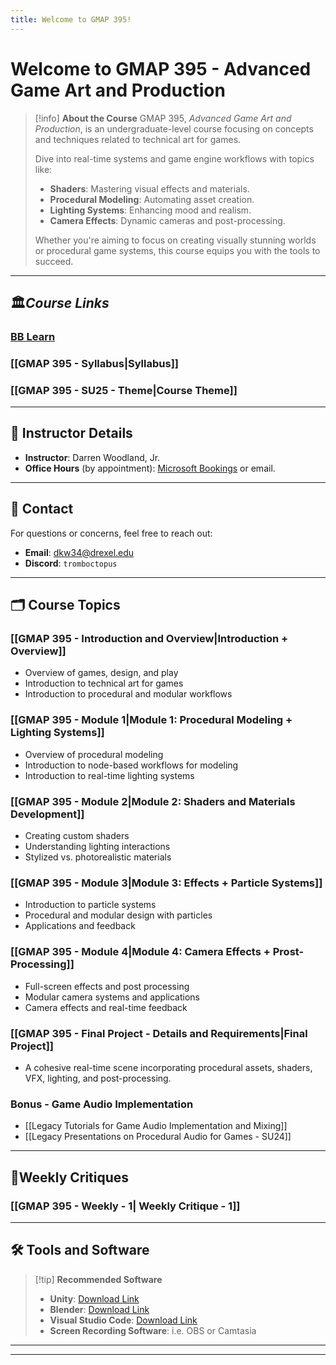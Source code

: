 ```yaml
---
title: Welcome to GMAP 395!
---
```

# Welcome to GMAP 395 - Advanced Game Art and Production

> [!info] **About the Course**
> GMAP 395, *Advanced Game Art and Production*, is an undergraduate-level course focusing on concepts and techniques related to technical art for games. 
> 
> Dive into real-time systems and game engine workflows with topics like:
> - **Shaders**: Mastering visual effects and materials.
> - **Procedural Modeling**: Automating asset creation.
> - **Lighting Systems**: Enhancing mood and realism.
> - **Camera Effects**: Dynamic cameras and post-processing.
>  
> Whether you're aiming to focus on creating visually stunning worlds or procedural game systems, this course equips you with the tools to succeed.

---
## 🏛️***Course Links***
### [BB Learn](https://learn.dcollege.net/ultra/courses/_384869_1/cl/outline)
### [[GMAP 395 - Syllabus|Syllabus]]
### [[GMAP 395 - SU25 - Theme|Course Theme]]

---

## 📅 **Instructor Details**

- **Instructor**: Darren Woodland, Jr.  
- **Office Hours** (by appointment): [Microsoft Bookings](https://outlook.office.com/bookwithme/user/8a28cf456da9442e97dda421b09a3af0@drexel.edu/meetingtype/MWYxQdbZA0mCye-WJGVcQw2?anonymous&ep=mCardFromTile) or email.
---
## 📧 **Contact**

For questions or concerns, feel free to reach out:  
- **Email**: dkw34@drexel.edu
- **Discord**: `tromboctopus`

---

## 🗂️ **Course Topics**

### [[GMAP 395 - Introduction and Overview|Introduction + Overview]]
- Overview of games, design, and play
- Introduction to technical art for games
- Introduction to procedural and modular workflows

### [[GMAP 395 - Module 1|Module 1: Procedural Modeling + Lighting Systems]]
- Overview of procedural modeling
- Introduction to node-based workflows for modeling
- Introduction to real-time lighting systems

### [[GMAP 395 - Module 2|Module 2: Shaders and Materials Development]]
- Creating custom shaders
- Understanding lighting interactions
- Stylized vs. photorealistic materials

### [[GMAP 395 - Module 3|Module 3: Effects + Particle Systems]]
- Introduction to particle systems
- Procedural and modular design with particles
- Applications and feedback

### [[GMAP 395 - Module 4|Module 4: Camera Effects + Prost-Processing]]
- Full-screen effects and post processing
- Modular camera systems and applications
- Camera effects and real-time feedback

### [[GMAP 395 - Final Project - Details and Requirements|Final Project]]
- A cohesive real-time scene incorporating procedural assets, shaders, VFX, lighting, and post-processing.

### Bonus - Game Audio Implementation
- [[Legacy Tutorials for Game Audio Implementation and Mixing]]
- [[Legacy Presentations on Procedural Audio for Games - SU24]]

---
## 🦾**Weekly Critiques**

### [[GMAP 395 - Weekly - 1| Weekly Critique - 1]]


---
## 🛠️ **Tools and Software**

> [!tip] **Recommended Software**
> - **Unity**: [Download Link](https://unity.com/download)
> - **Blender**: [Download Link](https://www.blender.org/download/)
> - **Visual Studio Code**: [Download Link](https://code.visualstudio.com/)
> - **Screen Recording Software**: i.e. OBS or Camtasia

---
---